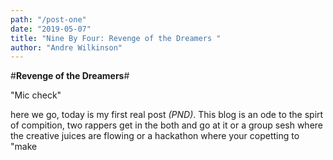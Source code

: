 ```yaml
---
path: "/post-one"
date: "2019-05-07"
title: "Nine By Four: Revenge of the Dreamers "
author: "Andre Wilkinson"
---
```


#**Revenge of the Dreamers**#

"Mic check"


here we go, today is my first real post *(PND)*. This blog is an ode to the spirt of compition, two rappers get in the both and go at it or a group sesh where the creative juices are flowing or a hackathon where your copetting to "make 



